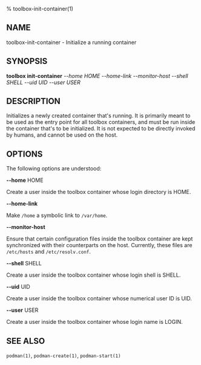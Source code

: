 % toolbox-init-container(1)

## NAME
toolbox\-init\-container - Initialize a running container

## SYNOPSIS
**toolbox init-container** *--home HOME*
                       *--home-link*
                       *--monitor-host*
                       *--shell SHELL*
                       *--uid UID*
                       *--user USER*

## DESCRIPTION

Initializes a newly created container that's running. It is primarily meant to
be used as the entry point for all toolbox containers, and must be run inside
the container that's to be initialized. It is not expected to be directly
invoked by humans, and cannot be used on the host.

## OPTIONS ##

The following options are understood:

**--home** HOME

Create a user inside the toolbox container whose login directory is HOME.

**--home-link**

Make `/home` a symbolic link to `/var/home`.

**--monitor-host**

Ensure that certain configuration files inside the toolbox container are kept
synchronized with their counterparts on the host. Currently, these files are
`/etc/hosts` and `/etc/resolv.conf`.

**--shell** SHELL

Create a user inside the toolbox container whose login shell is SHELL.

**--uid** UID

Create a user inside the toolbox container whose numerical user ID is UID.

**--user** USER

Create a user inside the toolbox container whose login name is LOGIN.

## SEE ALSO

`podman(1)`, `podman-create(1)`, `podman-start(1)`
